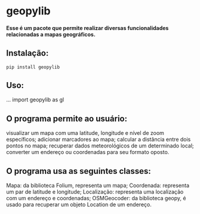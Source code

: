 geopylib
==============

#### Esse é um pacote que permite realizar diversas funcionalidades relacionadas a mapas geográficos.

## Instalação:
    pip install geopylib

## Uso:

...
import geopylib as gl

## O programa permite ao usuário:

visualizar um mapa com uma latitude, longitude e nível de zoom específicos;
adicionar marcadores ao mapa;
calcular a distância entre dois pontos no mapa;
recuperar dados meteorológicos de um determinado local;
converter um endereço ou coordenadas para seu formato oposto.

## O programa usa as seguintes classes:

Mapa: da biblioteca Folium, representa um mapa;
Coordenada: representa um par de latitude e longitude;
Localização: representa uma localização com um endereço e coordenadas;
OSMGeocoder: da biblioteca geopy, é usado para recuperar um objeto Location de um endereço.
